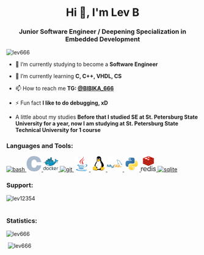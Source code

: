 <h1 align="center">Hi 👋, I'm Lev B</h1>
<h3 align="center">Junior Software Engineer / Deepening Specialization in Embedded Development</h3>

<p align="left"> <img src="https://komarev.com/ghpvc/?username=lev666&label=Profile%20views&color=0e75b6&style=flat" alt="lev666" /> </p>

- 🔭 I’m currently studying to become a **Software Engineer**

- 🌱 I’m currently learning **C, C++, VHDL, CS**

- 📫 How to reach me **TG: [@BIBIKA_666](https://t.me/BIBIKA_666)**

- ⚡ Fun fact **I like to do debugging, xD**

- A little about my studies **Before that I studied SE at St. Petersburg State University for a year, now I am studying at St. Petersburg State Technical University for 1 course**

<h3 align="left">Languages and Tools:</h3>
<p align="left"> <a href="https://www.gnu.org/software/bash/" target="_blank" rel="noreferrer"> <img src="https://www.vectorlogo.zone/logos/gnu_bash/gnu_bash-icon.svg" alt="bash" width="40" height="40"/> </a> <a href="https://www.cprogramming.com/" target="_blank" rel="noreferrer"> <img src="https://raw.githubusercontent.com/devicons/devicon/master/icons/c/c-original.svg" alt="c" width="40" height="40"/> </a> <a href="https://www.docker.com/" target="_blank" rel="noreferrer"> <img src="https://raw.githubusercontent.com/devicons/devicon/master/icons/docker/docker-original-wordmark.svg" alt="docker" width="40" height="40"/> </a> <a href="https://git-scm.com/" target="_blank" rel="noreferrer"> <img src="https://www.vectorlogo.zone/logos/git-scm/git-scm-icon.svg" alt="git" width="40" height="40"/> </a> <a href="https://www.java.com" target="_blank" rel="noreferrer"> <img src="https://raw.githubusercontent.com/devicons/devicon/master/icons/java/java-original.svg" alt="java" width="40" height="40"/> </a> <a href="https://www.linux.org/" target="_blank" rel="noreferrer"> <img src="https://raw.githubusercontent.com/devicons/devicon/master/icons/linux/linux-original.svg" alt="linux" width="40" height="40"/> </a> <a href="https://www.mysql.com/" target="_blank" rel="noreferrer"> <img src="https://raw.githubusercontent.com/devicons/devicon/master/icons/mysql/mysql-original-wordmark.svg" alt="mysql" width="40" height="40"/> </a> <a href="https://www.python.org" target="_blank" rel="noreferrer"> <img src="https://raw.githubusercontent.com/devicons/devicon/master/icons/python/python-original.svg" alt="python" width="40" height="40"/> </a> <a href="https://redis.io" target="_blank" rel="noreferrer"> <img src="https://raw.githubusercontent.com/devicons/devicon/master/icons/redis/redis-original-wordmark.svg" alt="redis" width="40" height="40"/> </a> <a href="https://www.sqlite.org/" target="_blank" rel="noreferrer"> <img src="https://www.vectorlogo.zone/logos/sqlite/sqlite-icon.svg" alt="sqlite" width="40" height="40"/> </a> </p>

<h3 align="left">Support:</h3>
<p><a href="https://ko-fi.com/lev12354"> <img align="left" src="https://cdn.ko-fi.com/cdn/kofi3.png?v=3" height="50" width="210" alt="lev12354" /></a></p><br><br>

<p></p>

<h3 align="left">Statistics:</h3>

<p><img src="https://github-readme-stats.vercel.app/api/top-langs?username=lev666&show_icons=true&locale=en&layout=compact" alt="lev666" /></p>

<p>&nbsp;<img src="https://github-readme-stats.vercel.app/api?username=lev666&show_icons=true&locale=en" alt="lev666" /></p>
